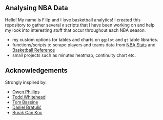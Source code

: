 ## Analysing NBA Data

Hello! My name is Filip and I love basketball analytics! I created this repository to gather several `R` scripts that I have been working on and help my look into interesting stuff that occur throughout each NBA season:
* my custom options for tables and charts on `ggplot` and `gt` table libraries.
* functions/scripts to scrape players and teams data from [NBA Stats](https://www.nba.com/stats/) and [Basketball Reference](https://www.basketball-reference.com/)
* small projects such as minutes heatmap, continuity chart etc.

## Acknowledgements

Strongly inspired by:
* [Owen Phillips](https://twitter.com/owenlhjphillips)
* [Todd Whitehead](https://twitter.com/CrumpledJumper)
* [Tom Bassine](https://twitter.com/tvbassine)
* [Daniel Bratulić](https://twitter.com/daniel_bratulic)
* [Burak Can Koc](https://twitter.com/burakcankoc)
